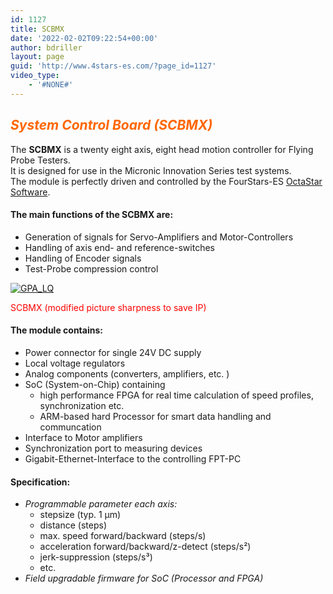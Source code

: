 ```yaml
---
id: 1127
title: SCBMX
date: '2022-02-02T09:22:54+00:00'
author: bdriller
layout: page
guid: 'http://www.4stars-es.com/?page_id=1127'
video_type:
    - '#NONE#'
---
```


## <span style="color: #ff6600;">***System Control Board (SCBMX)***</span>

The **SCBMX** is a twenty eight axis, eight head motion controller for Flying Probe Testers.  
It is designed for use in the Micronic Innovation Series test systems.  
The module is perfectly driven and controlled by the FourStars-ES [OctaStar Software](http://www.4stars-es.com/products/octastar-software/).

#### **The main functions of the SCBMX are:**

- Generation of signals for Servo-Amplifiers and Motor-Controllers
- Handling of axis end- and reference-switches
- Handling of Encoder signals
- Test-Probe compression control

[![](http://www.4stars-es.com/wp-content/uploads/2022/02/ScbMx-1024x368.jpg "GPA_LQ")](http://www.4stars-es.com/wp-content/uploads/2022/02/ScbMx-1024x368.jpg)

<span style="color: #ff0000;"> SCBMX (modified picture sharpness to save IP)</span>

#### **The module contains:**

- Power connector for single 24V DC supply
- Local voltage regulators
- Analog components (converters, amplifiers, etc. )
- SoC (System-on-Chip) containing 
    - high performance FPGA for real time calculation of speed profiles, synchronization etc.
    - ARM-based hard Processor for smart data handling and communcation
- Interface to Motor amplifiers
- Synchronization port to measuring devices
- Gigabit-Ethernet-Interface to the controlling FPT-PC

#### **Specification:**

- *Programmable parameter each axis:*
    - stepsize (typ. 1 µm)
    - distance (steps)
    - max. speed forward/backward (steps/s)
    - acceleration forward/backward/z-detect (steps/s²)
    - jerk-suppression (steps/s³)
    - etc.
- *Field upgradable firmware for SoC (Processor and FPGA)*